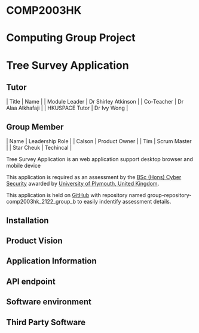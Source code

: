 # COMP2003HK
# Computing Group Project
# Tree Survey Application

## Tutor
| Title | Name |
| Module Leader | Dr Shirley Atkinson |
| Co-Teacher | Dr Alaa Alkhafaji |
| HKUSPACE Tutor | Dr Ivy Wong |

## Group Member
| Name | Leadership Role |
| Calson | Product Owner |
| Tim | Scrum Master |
| Star Cheuk | Techincal |


Tree Survey Application is an web application support desktop browser and mobile device

This application is required as an assessment by the [BSc (Hons) Cyber Security](https://hkuspace.hku.hk/prog/bsc-hons-cyber-security) awarded by [University of Plymouth, United Kingdom](https://www.plymouth.ac.uk).

This application is held on [GitHub](https://github.com) with repository named group-repository-comp2003hk_2122_group_b to easily indentify assessment details.

## Installation

## Product Vision

## Application Information

## API endpoint

## Software environment

## Third Party Software
